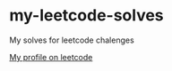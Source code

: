 # my-leetcode-solves
My solves for leetcode chalenges

[My profile on leetcode](https://leetcode.com/user6585p/)
